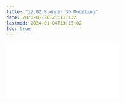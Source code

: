 ```yaml
---
title: "12.02 Blender 3D Modeling"
date: 2020-01-26T23:11:13Z
lastmod: 2024-01-04T13:15:02
toc: true
---
```


![Link to included file content](../../../../3d-modeling/blender/blender-3d-modeling-basics.md)
